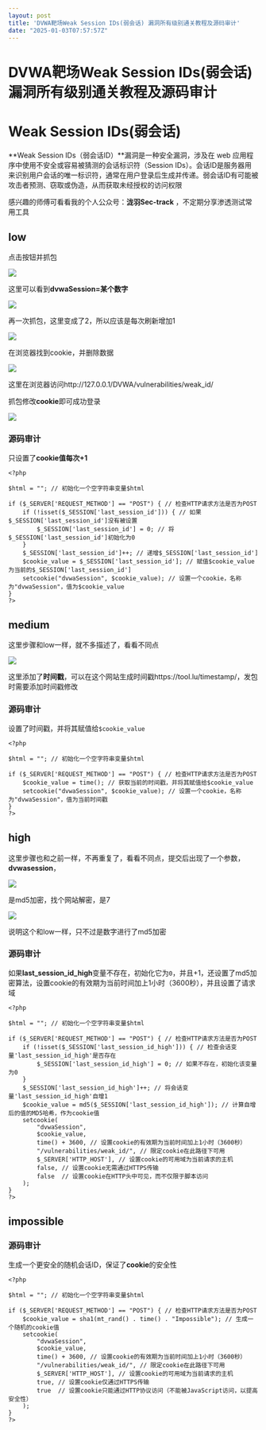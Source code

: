 ```yaml
---
layout: post
title: 'DVWA靶场Weak Session IDs(弱会话) 漏洞所有级别通关教程及源码审计'
date: "2025-01-03T07:57:57Z"
---
```

DVWA靶场Weak Session IDs(弱会话) 漏洞所有级别通关教程及源码审计
===========================================

Weak Session IDs(弱会话)
=====================

**Weak Session IDs（弱会话ID）**漏洞是一种安全漏洞，涉及在 web 应用程序中使用不安全或容易被猜测的会话标识符（Session IDs）。会话ID是服务器用来识别用户会话的唯一标识符，通常在用户登录后生成并传递。弱会话ID有可能被攻击者预测、窃取或伪造，从而获取未经授权的访问权限

感兴趣的师傅可看看我的个人公众号：**泷羽Sec-track** ，不定期分享渗透测试常用工具

low
---

点击按钮并抓包

![](https://track123.oss-cn-beijing.aliyuncs.com/20241230180913529.png)

这里可以看到**dvwaSession=某个数字**

![](https://track123.oss-cn-beijing.aliyuncs.com/20241230181829846.png)

再一次抓包，这里变成了2，所以应该是每次刷新增加1

![](https://track123.oss-cn-beijing.aliyuncs.com/20241230181916508.png)

在浏览器找到cookie，并删除数据

![](https://track123.oss-cn-beijing.aliyuncs.com/20241230182237775.png)

这里在浏览器访问http://127.0.0.1/DVWA/vulnerabilities/weak\_id/

抓包修改**cookie**即可成功登录

![](https://track123.oss-cn-beijing.aliyuncs.com/20241230182615848.png)

### 源码审计

只设置了**cookie值每次+1**

    <?php
    
    $html = ""; // 初始化一个空字符串变量$html
    
    if ($_SERVER['REQUEST_METHOD'] == "POST") { // 检查HTTP请求方法是否为POST
        if (!isset($_SESSION['last_session_id'])) { // 如果$_SESSION['last_session_id']没有被设置
            $_SESSION['last_session_id'] = 0; // 将$_SESSION['last_session_id']初始化为0
        }
        $_SESSION['last_session_id']++; // 递增$_SESSION['last_session_id']
        $cookie_value = $_SESSION['last_session_id']; // 赋值$cookie_value为当前的$_SESSION['last_session_id']
        setcookie("dvwaSession", $cookie_value); // 设置一个cookie，名称为"dvwaSession"，值为$cookie_value
    }
    ?>
    

medium
------

这里步骤和low一样，就不多描述了，看看不同点

![](https://track123.oss-cn-beijing.aliyuncs.com/20241230182953344.png)

这里添加了**时间戳**，可以在这个网站生成时间戳https://tool.lu/timestamp/，发包时需要添加时间戳修改

### 源码审计

设置了时间戳，并将其赋值给`$cookie_value`

    <?php
    
    $html = ""; // 初始化一个空字符串变量$html
    
    if ($_SERVER['REQUEST_METHOD'] == "POST") { // 检查HTTP请求方法是否为POST
        $cookie_value = time(); // 获取当前的时间戳，并将其赋值给$cookie_value
        setcookie("dvwaSession", $cookie_value); // 设置一个cookie，名称为"dvwaSession"，值为当前时间戳
    }
    ?>
    

high
----

这里步骤也和之前一样，不再重复了，看看不同点，提交后出现了一个参数，**dvwasession**，

![](https://track123.oss-cn-beijing.aliyuncs.com/20241230184249200.png)

是md5加密，找个网站解密，是7

![](https://track123.oss-cn-beijing.aliyuncs.com/20241230184413331.png)

说明这个和low一样，只不过是数字进行了md5加密

### 源码审计

如果**last\_session\_id\_high**变量不存在，初始化它为`0`，并且+1，还设置了md5加密算法，设置cookie的有效期为当前时间加上1小时（3600秒），并且设置了请求域

    <?php
    
    $html = ""; // 初始化一个空字符串变量$html
    
    if ($_SERVER['REQUEST_METHOD'] == "POST") { // 检查HTTP请求方法是否为POST
        if (!isset($_SESSION['last_session_id_high'])) { // 检查会话变量'last_session_id_high'是否存在
            $_SESSION['last_session_id_high'] = 0; // 如果不存在，初始化该变量为0
        }
        $_SESSION['last_session_id_high']++; // 将会话变量'last_session_id_high'自增1
        $cookie_value = md5($_SESSION['last_session_id_high']); // 计算自增后的值的MD5哈希，作为cookie值
        setcookie(
            "dvwaSession", 
            $cookie_value, 
            time() + 3600, // 设置cookie的有效期为当前时间加上1小时（3600秒）
            "/vulnerabilities/weak_id/", // 限定cookie在此路径下可用
            $_SERVER['HTTP_HOST'], // 设置cookie的可用域为当前请求的主机
            false, // 设置cookie无需通过HTTPS传输
            false  // 设置cookie在HTTP头中可见，而不仅限于脚本访问
        );
    }
    ?>
    

impossible
----------

### 源码审计

生成一个更安全的随机会话ID，保证了**cookie**的安全性

    <?php
    
    $html = ""; // 初始化一个空字符串变量$html
    
    if ($_SERVER['REQUEST_METHOD'] == "POST") { // 检查HTTP请求方法是否为POST
        $cookie_value = sha1(mt_rand() . time() . "Impossible"); // 生成一个随机的cookie值
        setcookie(
            "dvwaSession", 
            $cookie_value, 
            time() + 3600, // 设置cookie的有效期为当前时间加上1小时（3600秒）
            "/vulnerabilities/weak_id/", // 限定cookie在此路径下可用
            $_SERVER['HTTP_HOST'], // 设置cookie的可用域为当前请求的主机
            true, // 设置cookie仅通过HTTPS传输
            true  // 设置cookie只能通过HTTP协议访问（不能被JavaScript访问，以提高安全性）
        );
    }
    ?>